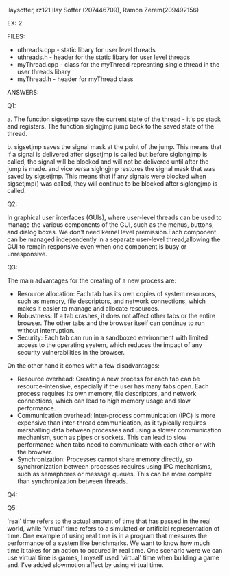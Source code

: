 ilaysoffer, rz121
Ilay Soffer (207446709), Ramon Zerem(209492156)

EX: 2

FILES:

  * uthreads.cpp - static libary for user level threads
  * uthreads.h - header for the static libary for user level threads
  * myThread.cpp - class for the myThread represnting single thread in the user threads libary
  * myThread.h - header for myThread class 


ANSWERS:

Q1:

  a. The function sigsetjmp save the current state of the thread - it's pc stack and registers. The function siglngjmp
  jump back to the saved state of the thread.

  b. sigsetjmp saves the signal mask at the point of the jump. This means that if a signal is delivered after sigsetjmp
  is called but before siglongjmp is called, the signal will be blocked and will not be delivered until after the jump
  is made. and vice versa siglngjmp restores the signal mask that was saved by sigsetjmp. This means that if any signals
  were blocked when sigsetjmp() was called, they will continue to be blocked after siglongjmp is called.

Q2:

  In graphical user interfaces (GUIs), where user-level threads can be used to manage the various components of the GUI,
  such as the menus, buttons, and dialog boxes. We don't need kernel level premission.Each component can be managed
  independently in a separate user-level thread,allowing the GUI to remain responsive even when one component is busy
  or unresponsive.

Q3:

  The main advantages for the creating of a new process are:
  * Resource allocation: Each tab has its own copies of system resources, such as memory, file descriptors, and network
    connections, which makes it easier to manage and allocate resources.
  * Robustness: If a tab crashes, it does not affect other tabs or the entire browser. The other tabs and the browser 
    itself can continue to run without interruption.
  * Security: Each tab can run in a sandboxed environment with limited access to the operating system, which reduces 
    the impact of any security vulnerabilities in the browser.


  On the other hand it comes with a few disadvantages:
  * Resource overhead: Creating a new process for each tab can be resource-intensive, especially if the user has many
    tabs open. Each process requires its own memory, file descriptors, and network connections, which can lead to high
    memory usage and slow performance.
  * Communication overhead: Inter-process communication (IPC) is more expensive than inter-thread communication, as it 
    typically requires marshalling data between processes and using a slower communication mechanism, such as pipes or 
    sockets. This can lead to slow performance when tabs need to communicate with each other or with the browser.
  * Synchronization: Processes cannot share memory directly, so synchronization between processes requires using IPC 
    mechanisms, such as semaphores or message queues. This can be more complex than synchronization between threads.

Q4:

Q5:

  'real' time refers to the actual amount of time that has passed in the real world, while 'virtual' time refers to a 
  simulated or artificial representation of time.
  One example of using real time is in a program that measures the performance of a system like benchmarks. We want to know how much
  time it takes for an action to occured in real time.
  One scenario were we can use virtual time is games, I myself used 'virtual' time when building a game and. I've added 
  slowmotion affect by using virtual time. 
